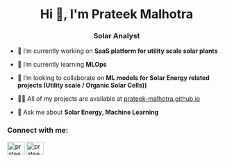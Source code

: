 <h1 align="center">Hi 👋, I'm Prateek Malhotra</h1>
<h3 align="center">Solar Analyst</h3>

- 🔭 I’m currently working on **SaaS platform for utility scale solar plants**

- 🌱 I’m currently learning **MLOps**

- 👯 I’m looking to collaborate on **ML models for Solar Energy related projects (Utility scale / Organic Solar Cells))**

- 👨‍💻 All of my projects are available at [prateek-malhotra.github.io](prateek-malhotra.github.io)

- 💬 Ask me about **Solar Energy, Machine Learning**

<h3 align="left">Connect with me:</h3>
<p align="left">
<a href="https://twitter.com/prateek13061993" target="blank"><img align="center" src="https://raw.githubusercontent.com/rahuldkjain/github-profile-readme-generator/master/src/images/icons/Social/twitter.svg" alt="prateek13061993" height="30" width="40" /></a>
<a href="https://linkedin.com/in/prateek-malhotra" target="blank"><img align="center" src="https://raw.githubusercontent.com/rahuldkjain/github-profile-readme-generator/master/src/images/icons/Social/linked-in-alt.svg" alt="prateek-malhotra" height="30" width="40" /></a>
</p>
